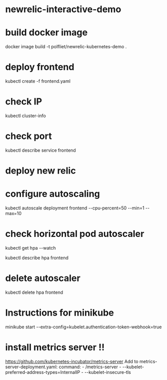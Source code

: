 # newrelic-interactive-demo

# build docker image
docker image build -t polfliet/newrelic-kubernetes-demo .

# deploy frontend
kubectl create -f frontend.yaml

# check IP
kubectl cluster-info

# check port
kubectl describe service frontend

# deploy new relic



# configure autoscaling
kubectl autoscale deployment frontend --cpu-percent=50 --min=1 --max=10

# check horizontal pod autoscaler
kubectl get hpa --watch

kubectl describe hpa frontend




# delete autoscaler
kubectl delete hpa frontend



# Instructions for minikube

minikube start --extra-config=kubelet.authentication-token-webhook=true

# install metrics server !!
https://github.com/kubernetes-incubator/metrics-server
Add to metrics-server-deployment.yaml:
        command:
        - /metrics-server
        - --kubelet-preferred-address-types=InternalIP
        - --kubelet-insecure-tls